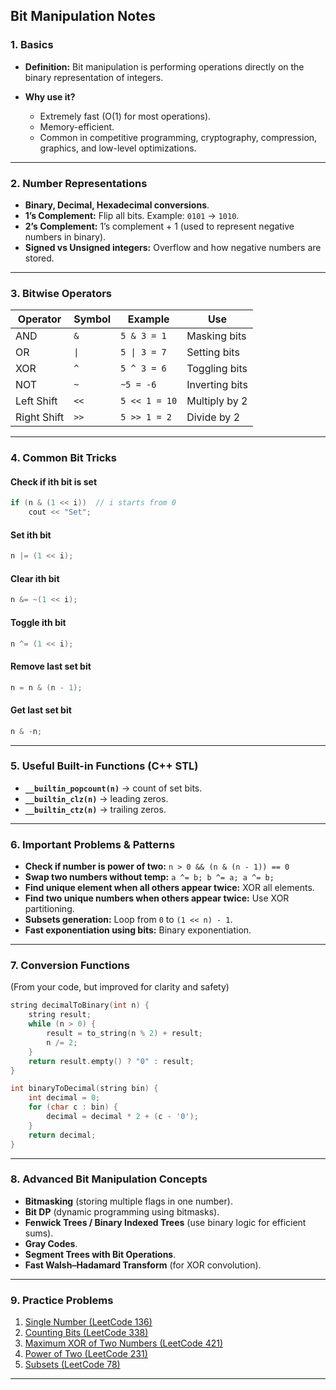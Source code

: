 ## **Bit Manipulation Notes**

### **1. Basics**

* **Definition:** Bit manipulation is performing operations directly on the binary representation of integers.
* **Why use it?**

  * Extremely fast (O(1) for most operations).
  * Memory-efficient.
  * Common in competitive programming, cryptography, compression, graphics, and low-level optimizations.

---

### **2. Number Representations**

* **Binary, Decimal, Hexadecimal conversions**.
* **1’s Complement:** Flip all bits.
  Example: `0101` → `1010`.
* **2’s Complement:** 1’s complement + 1 (used to represent negative numbers in binary).
* **Signed vs Unsigned integers:** Overflow and how negative numbers are stored.

---

### **3. Bitwise Operators**

| Operator    | Symbol | Example       | Use            |
| ----------- | ------ | ------------- | -------------- |
| AND         | `&`    | `5 & 3 = 1`   | Masking bits   |
| OR          | `\|`   | `5 \| 3 = 7`  | Setting bits   |
| XOR         | `^`    | `5 ^ 3 = 6`   | Toggling bits  |
| NOT         | `~`    | `~5 = -6`     | Inverting bits |
| Left Shift  | `<<`   | `5 << 1 = 10` | Multiply by 2  |
| Right Shift | `>>`   | `5 >> 1 = 2`  | Divide by 2    |

---

### **4. Common Bit Tricks**

#### **Check if ith bit is set**

```cpp
if (n & (1 << i))  // i starts from 0
    cout << "Set";
```

#### **Set ith bit**

```cpp
n |= (1 << i);
```

#### **Clear ith bit**

```cpp
n &= ~(1 << i);
```

#### **Toggle ith bit**

```cpp
n ^= (1 << i);
```

#### **Remove last set bit**

```cpp
n = n & (n - 1);
```

#### **Get last set bit**

```cpp
n & -n;
```

---

### **5. Useful Built-in Functions (C++ STL)**

* **`__builtin_popcount(n)`** → count of set bits.
* **`__builtin_clz(n)`** → leading zeros.
* **`__builtin_ctz(n)`** → trailing zeros.

---

### **6. Important Problems & Patterns**

* **Check if number is power of two:**
  `n > 0 && (n & (n - 1)) == 0`
* **Swap two numbers without temp:**
  `a ^= b; b ^= a; a ^= b;`
* **Find unique element when all others appear twice:**
  XOR all elements.
* **Find two unique numbers when others appear twice:**
  Use XOR partitioning.
* **Subsets generation:**
  Loop from `0` to `(1 << n) - 1`.
* **Fast exponentiation using bits:**
  Binary exponentiation.

---

### **7. Conversion Functions**

(From your code, but improved for clarity and safety)

```cpp
string decimalToBinary(int n) {
    string result;
    while (n > 0) {
        result = to_string(n % 2) + result;
        n /= 2;
    }
    return result.empty() ? "0" : result;
}

int binaryToDecimal(string bin) {
    int decimal = 0;
    for (char c : bin) {
        decimal = decimal * 2 + (c - '0');
    }
    return decimal;
}
```

---

### **8. Advanced Bit Manipulation Concepts**

* **Bitmasking** (storing multiple flags in one number).
* **Bit DP** (dynamic programming using bitmasks).
* **Fenwick Trees / Binary Indexed Trees** (use binary logic for efficient sums).
* **Gray Codes**.
* **Segment Trees with Bit Operations**.
* **Fast Walsh–Hadamard Transform** (for XOR convolution).

---

### **9. Practice Problems**

1. [Single Number (LeetCode 136)](https://leetcode.com/problems/single-number/)
2. [Counting Bits (LeetCode 338)](https://leetcode.com/problems/counting-bits/)
3. [Maximum XOR of Two Numbers (LeetCode 421)](https://leetcode.com/problems/maximum-xor-of-two-numbers-in-an-array/)
4. [Power of Two (LeetCode 231)](https://leetcode.com/problems/power-of-two/)
5. [Subsets (LeetCode 78)](https://leetcode.com/problems/subsets/)

---
